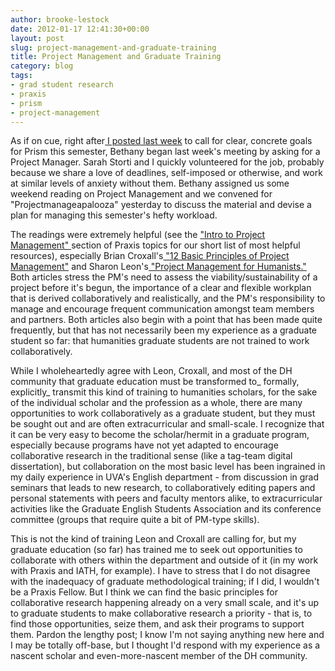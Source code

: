 ```yaml
---
author: brooke-lestock
date: 2012-01-17 12:41:30+00:00
layout: post
slug: project-management-and-graduate-training
title: Project Management and Graduate Training
category: blog
tags:
- grad student research
- praxis
- prism
- project-management
---
```


As if on cue, right after[ I posted last week](http://www.scholarslab.org/digital-humanities/looking-forward-to-prism/) to call for clear, concrete goals for Prism this semester, Bethany began last week's meeting by asking for a Project Manager. Sarah Storti and I quickly volunteered for the job, probably because we share a love of deadlines, self-imposed or otherwise, and work at similar levels of anxiety without them. Bethany assigned us some weekend reading on Project Management and we convened for "Projectmanageapalooza" yesterday to discuss the material and devise a plan for managing this semester's hefty workload.

The readings were extremely helpful (see the ["Intro to Project Management" ](http://praxis.scholarslab.org/topics/project-management/)section of Praxis topics for our short list of most helpful resources), especially Brian Croxall's[ "12 Basic Principles of Project Management"](http://chronicle.com/blogs/profhacker/12-basic-principles-of-project-management/31421) and Sharon Leon's[ "Project Management for Humanists."](http://mediacommons.futureofthebook.org/alt-ac/pieces/project-management-humanists) Both articles stress the PM's need to assess the viability/sustainability of a project before it's begun, the importance of a clear and flexible workplan that is derived collaboratively and realistically, and the PM's responsibility to manage and encourage frequent communication amongst team members and partners. Both articles also begin with a point that has been made quite frequently, but that has not necessarily been my experience as a graduate student so far: that humanities graduate students are not trained to work collaboratively.

While I wholeheartedly agree with Leon, Croxall, and most of the DH community that graduate education must be transformed to_ formally, explicitly_ transmit this kind of training to humanities scholars, for the sake of the individual scholar and the profession as a whole, there are many opportunities to work collaboratively as a graduate student, but they must be sought out and are often extracurricular and small-scale. I recognize that it can be very easy to become the scholar/hermit in a graduate program, especially because programs have not yet adapted to encourage collaborative research in the traditional sense (like a tag-team digital dissertation), but collaboration on the most basic level has been ingrained in my daily experience in UVA's English department - from discussion in grad seminars that leads to new research, to collaboratively editing papers and personal statements with peers and faculty mentors alike, to extracurricular activities like the Graduate English Students Association and its conference committee (groups that require quite a bit of PM-type skills).

This is not the kind of training Leon and Croxall are calling for, but my graduate education (so far) has trained me to seek out opportunities to collaborate with others within the department and outside of it (in my work with Praxis and IATH, for example). I have to stress that I do not disagree with the inadequacy of graduate methodological training; if I did, I wouldn't be a Praxis Fellow. But I think we can find the basic principles for collaborative research happening already on a very small scale, and it's up to graduate students to make collaborative research a priority - that is, to find those opportunities, seize them, and ask their programs to support them. Pardon the lengthy post; I know I'm not saying anything new here and I may be totally off-base, but I thought I'd respond with my experience as a nascent scholar and even-more-nascent member of the DH community.
